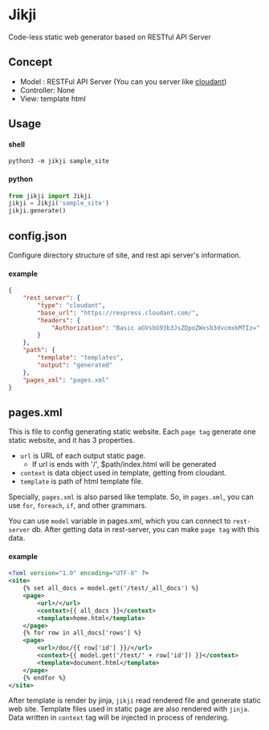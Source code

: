 # Jikji
Code-less static web generator based on RESTful API Server
  
  
## Concept
- Model : RESTFul API Server (You can you server like [cloudant](https://cloudant.com/))
- Controller: None
- View: template html


## Usage

#### shell
```shell
python3 -m jikji sample_site
```

#### python
```python
from jikji import Jikji
jikji = Jikji('sample_site')
jikji.generate()
```

  
## config.json
Configure directory structure of site, and rest api server's information.

#### example
```json
{
	"rest_server": {
		"type": "cloudant",
		"base_url": "https://rexpress.cloudant.com/",
		"headers": {
			"Authorization": "Basic aGVsbG93b3JsZDpoZWxsb3dvcmxkMTIz="
		}
	},
	"path": {
		"template": "templates",
		"output": "generated"
	},
	"pages_xml": "pages.xml"
}
```

  

## pages.xml
This is file to config generating static website.
Each `page tag` generate one static website, and it has 3 properties.


- `url` is URL of each output static page.
	- If url is ends with '/', $path/index.html will be generated
- `context` is data object used in template, getting from cloudant.
- `template` is path of html template file.


Specially, `pages.xml` is also parsed like template. So, in `pages.xml`, you can use `for`, `foreach`, `if`, and other grammars.

You can use `model` variable in pages.xml, which you can connect to `rest-server` db.
After getting data in rest-server, you can make `page tag` with this data.

  

#### example

```xml
<?xml version="1.0" encoding="UTF-8" ?>
<site>
	{% set all_docs = model.get('/test/_all_docs') %}
	<page>
		<url>/</url>
		<context>{{ all_docs }}</context>
		<template>home.html</template>
	</page>
	{% for row in all_docs['rows'] %}
	<page>
		<url>/doc/{{ row['id'] }}/</url>
		<context>{{ model.get('/test/' + row['id']) }}</context>
		<template>document.html</template>
	</page>
	{% endfor %}
</site>
```

After template is render by jinja, `jikji` read rendered file and generate static web site. Template files used in static page are also rendered with `jinja`.  
Data written in `context` tag will be injected in process of rendering.


